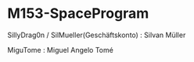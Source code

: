 # M153-SpaceProgram

SillyDrag0n / SilMueller(Geschäftskonto) : Silvan Müller

MiguTome : Miguel Angelo Tomé
